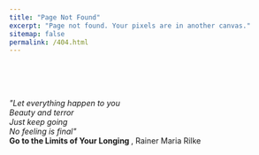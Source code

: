 ```yaml
---
title: "Page Not Found"
excerpt: "Page not found. Your pixels are in another canvas."
sitemap: false
permalink: /404.html
---
```

 <br>
<br>
<br>

<i>"Let everything happen to you <br>
Beauty and terror <br>
Just keep going <br>
No feeling is final"</i> <br>
           <b> Go to the Limits of Your Longing </b>, Rainer Maria Rilke

